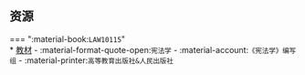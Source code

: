 ## 资源  
=== ":material-book:`LAW10115`"  
    * [教材](https://api.mir6.com/api/lanzou?url=https://cqu-openlib.lanzout.com/iZFWx2bp33te&down=true) - :material-format-quote-open:`宪法学` - :material-account:`《宪法学》编写组` - :material-printer:`高等教育出版社&人民出版社`  